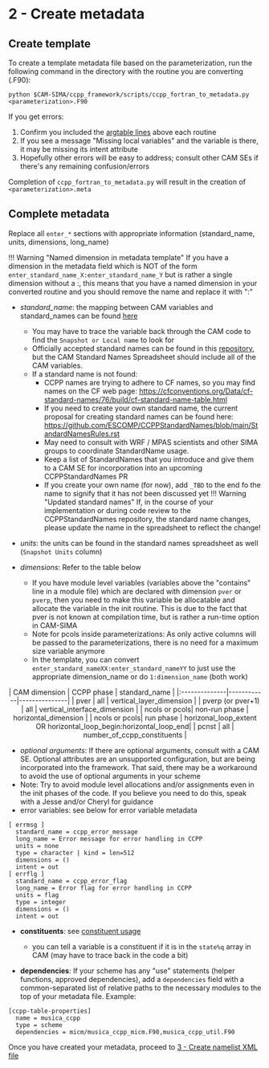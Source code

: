 # 2 - Create metadata

## Create template
To create a template metadata file based on the parameterization, run the following command in the directory with the routine you are converting (<parameterization>.F90):
```
python $CAM-SIMA/ccpp_framework/scripts/ccpp_fortran_to_metadata.py <parameterization>.F90 
```

If you get errors:

1. Confirm you included the [argtable lines](convert-portable-layer.md#1b-add-required-htmlinclude-lines) above each routine
1. If you see a message "Missing local variables" and the variable is there, it may be missing its intent attribute
1. Hopefully other errors will be easy to address; consult other CAM SEs if there's any remaining confusion/errors

Completion of `ccpp_fortran_to_metadata.py` will result in the creation of `<parameterization>.meta`

## Complete metadata

Replace all `enter_*` sections with appropriate information (standard_name, units, dimensions, long_name)

!!! Warning "Named dimension in metadata template"
    If you have a dimension in the metadata field which is NOT of the form `enter_standard_name_X:enter_standard_name_Y` but is rather a single dimension without a :, this means that you have a named dimension in your converted routine and you should remove the name and replace it with ":"

- *standard_name*: the mapping between CAM variables and standard_names can be found [here](https://docs.google.com/spreadsheets/d/1vpQ_xDZk00Z-_3SpW5N2EF3_FY6K7opNN4cqtSMlbwU/edit?gid=0#gid=0)
    - You may have to trace the variable back through the CAM code to find the `Snapshot or Local name` to look for
    - Officially accepted standard names can be found in this [repository](https://github.com/ESCOMP/CCPPStandardNames/blob/main/Metadata-standard-names.md), but the CAM Standard Names Spreadsheet should include all of the CAM variables.
    - If a standard name is not found:
        - CCPP names are trying to adhere to CF names, so you may find names on the CF web page: https://cfconventions.org/Data/cf-standard-names/76/build/cf-standard-name-table.html
        - If you need to create your own standard name, the current proposal for creating standard names can be found here: https://github.com/ESCOMP/CCPPStandardNames/blob/main/StandardNamesRules.rst 
        - May need to consult with WRF / MPAS scientists and other SIMA groups to coordinate StandardName usage.
        - Keep a list of StandardNames that you introduce and give them to a CAM SE for incorporation into an upcoming CCPPStandardNames PR
        - If you create your own name (for now), add `_TBD` to the end fo the name to signify that it has not been discussed yet
!!! Warning "Updated standard names"
    If, in the course of your implementation or during code review to the CCPPStandardNames repository, the standard name changes, please update the name in the spreadsheet to reflect the change!


- *units*: the units can be found in the standard names spreadsheet as well (`Snapshot Units` column)
- *dimensions*: Refer to the table below
    - If you have module level variables (variables above the "contains" line in a module file) which are declared with dimension `pver` or `pverp`, then you need to make this variable be allocatable and allocate the variable in the init routine.  This is due to the fact that pver is not known at compilation time, but is rather a run-time option in CAM-SIMA
    - Note for pcols inside parameterizations:  As only active columns will be passed to the parameterizations, there is no need for a maximum size variable anymore
    - In the template, you can convert `enter_standard_nameXX:enter_standard_nameYY` to just  use the appropriate dimension_name or do `1:dimension_name` (both work)

<div style="text-align:center" markdown>
| CAM dimension | CCPP phase | standard_name |
|:--------------|------------|---------------|
| pver          | all        | vertical_layer_dimension |
| pverp (or pver+1) | all    | vertical_interface_dimension |
| ncols or pcols| non-run phase | horizontal_dimension |
| ncols or pcols| run phase  | horizonal_loop_extent OR horizontal_loop_begin:horizontal_loop_end|
| pcnst         | all        | number_of_ccpp_constituents |
</div>

- *optional arguments*: If there are optional arguments, consult with a CAM SE. Optional attributes are an unsupported configuration, but are being incorporated into the framework. That said, there may be a workaround to avoid the use of optional arguments in your scheme
- Note: Try to avoid module level allocations and/or assignments even in the init phases of the code.  If you believe you need to do this, speak with a Jesse and/or Cheryl for guidance
- error variables: see below for error variable metadata
```
[ errmsg ]
  standard_name = ccpp_error_message
  long_name = Error message for error handling in CCPP
  units = none
  type = character | kind = len=512
  dimensions = ()
  intent = out
[ errflg ]
  standard_name = ccpp_error_flag
  long_name = Error flag for error handling in CCPP
  units = flag
  type = integer
  dimensions = ()
  intent = out
```
- **constituents**: see [constituent usage](../design/constituents.md/#constituent-usage)
    - you can tell a variable is a constituent if it is in the `state%q` array in CAM (may have to trace back in the code a bit)

- **dependencies**: If your scheme has any "use" statements (helper functions, approved dependencies), add a `dependencies` field with a common-separated list of relative paths to the necessary modules to the top of your metadata file. Example:
```
[ccpp-table-properties]
  name = musica_ccpp
  type = scheme
  dependencies = micm/musica_ccpp_micm.F90,musica_ccpp_util.F90
```

Once you have created your metadata, proceed to [3 - Create namelist XML file](create-namelist-xml.md)